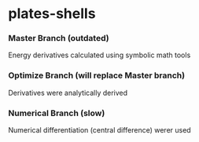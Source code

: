 # plates-shells

### Master Branch (outdated)
Energy derivatives calculated using symbolic math tools

### Optimize Branch (will replace Master branch)
Derivatives were analytically derived

### Numerical Branch (slow)
Numerical differentiation (central difference) werer used
